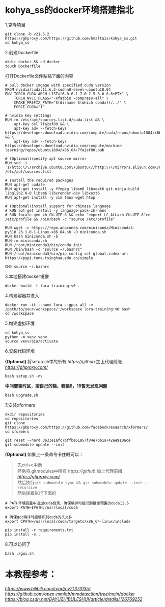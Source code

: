 # kohya_ss的docker环境搭建指北  

1.克隆项目
```
git clone -b v21.5.2 https://ghproxy.com/https://github.com/bmaltais/kohya_ss.git
cd kohya_ss
```

2.创建Dockerfile 
```
mkdir docker && cd docker  
touch Dockerfile
```
打开Dockerfile文件粘贴下面的内容
```
# pull docker imgage with specified cuda version
FROM nvidia/cuda:11.6.2-cudnn8-devel-ubuntu18.04
ENV TORCH_CUDA_ARCH_LIST="6.0 6.1 7.0 7.5 8.0 8.6+PTX" \
	TORCH_NVCC_FLAGS="-Xfatbin -compress-all" \
	CMAKE_PREFIX_PATH="$(dirname $(which conda))/../" \
	FORCE_CUDA="1"

# nvidia key settings
RUN rm /etc/apt/sources.list.d/cuda.list && \
	apt-key del 7fa2af80 && \
	apt-key adv --fetch-keys https://developer.download.nvidia.com/compute/cuda/repos/ubuntu1804/x86_64/3bf863cc.pub && \
	apt-key adv --fetch-keys https://developer.download.nvidia.com/compute/machine-learning/repos/ubuntu1804/x86_64/7fa2af80.pub

# (Optional)specify apt source mirror
RUN sed -i 's/http:\/\/archive.ubuntu.com\/ubuntu\//http:\/\/mirrors.aliyun.com\/ubuntu\//g' /etc/apt/sources.list

# Install the required packages
RUN apt-get update
RUN apt-get install -y ffmpeg libsm6 libxext6 git ninja-build libglib2.0-0 libsm6 libxrender-dev libxext6 
RUN apt-get install -y vim tmux wget htop

# (Optional)install support for chinese language 
# RUN apt-get install -y language-pack-zh-hans
# RUN locale-gen zh_CN.UTF-8 && echo "export LC_ALL=zh_CN.UTF-8">> /etc/profile && /bin/bash -c "source /etc/profile"

RUN wget -c https://repo.anaconda.com/miniconda/Miniconda3-py310_23.1.0-1-Linux-x86_64.sh -O miniconda.sh
RUN bash miniconda.sh -b
RUN rm miniconda.sh
RUN /root/miniconda3/bin/conda init
RUN /bin/bash -c "source ~/.bashrc"
RUN /root/miniconda3/bin/pip config set global.index-url https://pypi.tuna.tsinghua.edu.cn/simple

CMD source ~/.bashrc
```

3.本地搭建docker镜像
```
docker build -t lora-training:v0 .
```

4.构建容器并进入
```
docker run -it --name lora --gpus all -v /path/to/your/workspace/:/workspace lora-training:v0 bash
cd /workspace
```

5.构建虚拟环境
```
cd kohya_ss
python -m venv venv
source venv/bin/activate
```

6.安装代码环境  

**(Optional)** 将setup.sh中的所有 *https://github* 加上代理前缀 *https://ghproxy.com/*
```
bash setup.sh -nv
```
**中间要输时区，按自己的输，我输6，19暂无发现问题**
```
bash upgrade.sh
```

7.安装xformers
```
mkdir repositories
cd repositories
git clone https://ghproxy.com/https://github.com/facebookresearch/xformers/
cd xformers

git reset --hard 3633e1afc7bffbe61957f04e7bb1a742ee910ace
git submodule update --init
```
**(Optional)** 如果上一条命令卡住时可以：  
>先ctrl+c中断  
然后将.gitmodules中所有 *https://github* 加上代理前缀 *https://ghproxy.com/*  
然后执行```git submodule sync && git submodule update --init --recursive```  
然后接着执行下面的

```
# PATH环境变量中追加cuda目录，确保编译时能识别镜像预置的cuda11.6
export PATH=$PATH:/usr/local/cuda

# 确保gcc编译时能够识别cuda的头文件
export CPATH=/usr/local/cuda/targets/x86_64-linux/include

pip install -r requirements.txt
pip install -e .
```

8.可以访问了
```
bash ./gui.sh
```

# 本教程参考：  
*https://www.bilibili.com/read/cv21373135/  
https://github.com/open-mmlab/mmdetection/tree/main/docker  
https://blog.csdn.net/DAYUZHIBULESHUI/article/details/126769252*

